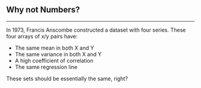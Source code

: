 ## Why not Numbers?

***

In 1973, Francis Anscombe constructed a dataset with four series. These four arrays of x/y pairs have:

 * The same mean in both X and Y
 * The same variance in both X and Y
 * A high coefficient of correlation 
 * The same regression line

These sets should be essentially the same, right?


